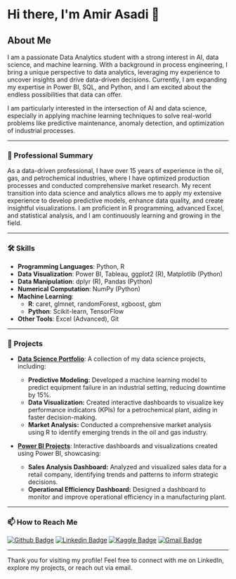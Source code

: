 # Hi there, I'm Amir Asadi 👋

## About Me

I am a passionate Data Analytics student with a strong interest in AI, data science, and machine learning. With a background in process engineering, I bring a unique perspective to data analytics, leveraging my experience to uncover insights and drive data-driven decisions. Currently, I am expanding my expertise in Power BI, SQL, and Python, and I am excited about the endless possibilities that data can offer.

I am particularly interested in the intersection of AI and data science, especially in applying machine learning techniques to solve real-world problems like predictive maintenance, anomaly detection, and optimization of industrial processes.

---

### 💼 Professional Summary

As a data-driven professional, I have over 15 years of experience in the oil, gas, and petrochemical industries, where I have optimized production processes and conducted comprehensive market research. My recent transition into data science and analytics allows me to apply my extensive experience to develop predictive models, enhance data quality, and create insightful visualizations. I am proficient in R programming, advanced Excel, and statistical analysis, and I am continuously learning and growing in the field.

---

### 🛠️ Skills

- **Programming Languages**: Python, R
- **Data Visualization**: Power BI, Tableau, ggplot2 (R), Matplotlib (Python)
- **Data Manipulation**: dplyr (R), Pandas (Python)
- **Numerical Computation**: NumPy (Python)
- **Machine Learning**:
  - **R**: caret, glmnet, randomForest, xgboost, gbm
  - **Python**: Scikit-learn, TensorFlow
- **Other Tools**: Excel (Advanced), Git

---

### 📁 Projects

- **[Data Science Portfolio](https://github.com/actual-link-to-your-portfolio)**: A collection of my data science projects, including:
  - **Predictive Modeling:** Developed a machine learning model to predict equipment failure in an industrial setting, reducing downtime by 15%.
  - **Data Visualization:** Created interactive dashboards to visualize key performance indicators (KPIs) for a petrochemical plant, aiding in faster decision-making.
  - **Market Analysis:** Conducted a comprehensive market analysis using R to identify emerging trends in the oil and gas industry.

- **[Power BI Projects](https://github.com/actual-link-to-your-powerbi-projects)**: Interactive dashboards and visualizations created using Power BI, showcasing:
  - **Sales Analysis Dashboard:** Analyzed and visualized sales data for a retail company, identifying trends and patterns to inform strategic decisions.
  - **Operational Efficiency Dashboard:** Designed a dashboard to monitor and improve operational efficiency in a manufacturing plant.

---

### 📫 How to Reach Me

[![Github Badge](https://img.shields.io/badge/-Github-000?style=flat-square&logo=Github&logoColor=white)](https://github.com/amir-asadi-s)
[![Linkedin Badge](https://img.shields.io/badge/-LinkedIn-blue?style=flat-square&logo=Linkedin&logoColor=white)](https://www.linkedin.com/in/amir-asadi-s/)
[![Kaggle Badge](https://img.shields.io/badge/-Kaggle-gray?style=flat-square&logo=Kaggle&logoColor=white)](https://www.kaggle.com/amirasadisamani)
[![Gmail Badge](https://img.shields.io/badge/-Gmail-c14438?style=flat-square&logo=Gmail&logoColor=white)](mailto:amir.a.samani@gmail.com)

---

Thank you for visiting my profile! Feel free to connect with me on LinkedIn, explore my projects, or reach out via email.
